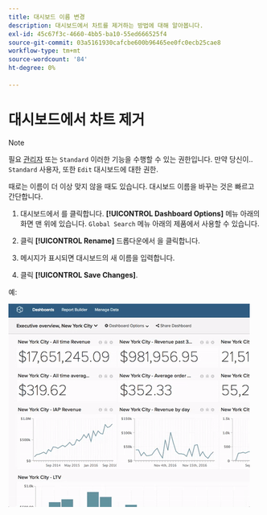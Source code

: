```yaml
---
title: 대시보드 이름 변경
description: 대시보드에서 차트를 제거하는 방법에 대해 알아봅니다.
exl-id: 45c67f3c-4660-4bb5-ba10-55ed666525f4
source-git-commit: 03a5161930cafcbe600b96465ee0fc0ecb25cae8
workflow-type: tm+mt
source-wordcount: '84'
ht-degree: 0%

---
```


# 대시보드에서 차트 제거

>[!NOTE]
>
>필요 [관리자](../../administrator/user-management/user-management.md) 또는 `Standard` 이러한 기능을 수행할 수 있는 권한입니다. 만약 당신이.. `Standard` 사용자, 또한 `Edit` 대시보드에 대한 권한.

때로는 이름이 더 이상 맞지 않을 때도 있습니다. 대시보드 이름을 바꾸는 것은 빠르고 간단합니다.

1. 대시보드에서 를 클릭합니다. **[!UICONTROL Dashboard Options]** 메뉴 아래의 화면 맨 위에 있습니다. `Global Search` 메뉴 아래의 제품에서 사용할 수 있습니다.

1. 클릭 **[!UICONTROL Rename]** 드롭다운에서 을 클릭합니다.

1. 메시지가 표시되면 대시보드의 새 이름을 입력합니다.

1. 클릭 **[!UICONTROL Save Changes]**.

예:

![대시보드 이름 바꾸기](../../assets/renaming-dboard.gif)

